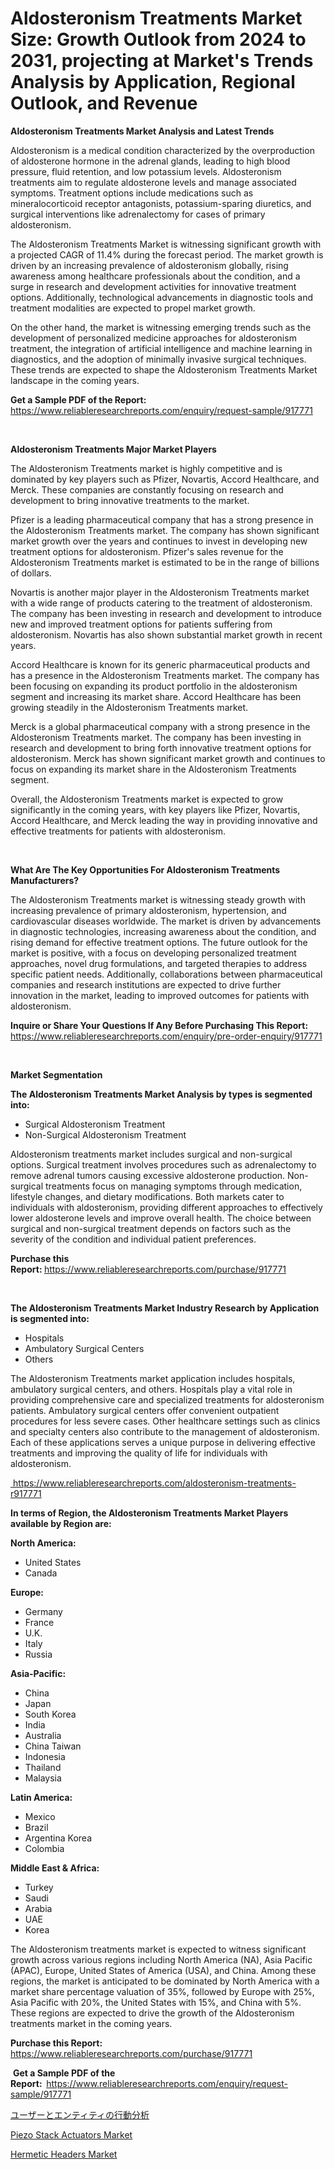 <p><h1>Aldosteronism Treatments Market Size: Growth Outlook from 2024 to 2031, projecting at Market's Trends Analysis by Application, Regional Outlook, and Revenue</h1></p><p><strong>Aldosteronism Treatments Market Analysis and Latest Trends</strong></p>
<p><p>Aldosteronism is a medical condition characterized by the overproduction of aldosterone hormone in the adrenal glands, leading to high blood pressure, fluid retention, and low potassium levels. Aldosteronism treatments aim to regulate aldosterone levels and manage associated symptoms. Treatment options include medications such as mineralocorticoid receptor antagonists, potassium-sparing diuretics, and surgical interventions like adrenalectomy for cases of primary aldosteronism.</p><p>The Aldosteronism Treatments Market is witnessing significant growth with a projected CAGR of 11.4% during the forecast period. The market growth is driven by an increasing prevalence of aldosteronism globally, rising awareness among healthcare professionals about the condition, and a surge in research and development activities for innovative treatment options. Additionally, technological advancements in diagnostic tools and treatment modalities are expected to propel market growth.</p><p>On the other hand, the market is witnessing emerging trends such as the development of personalized medicine approaches for aldosteronism treatment, the integration of artificial intelligence and machine learning in diagnostics, and the adoption of minimally invasive surgical techniques. These trends are expected to shape the Aldosteronism Treatments Market landscape in the coming years.</p></p>
<p><strong>Get a Sample PDF of the Report:&nbsp;</strong> <a href="https://www.reliableresearchreports.com/enquiry/request-sample/917771">https://www.reliableresearchreports.com/enquiry/request-sample/917771</a></p>
<p>&nbsp;</p>
<p><strong>Aldosteronism Treatments Major Market Players</strong></p>
<p><p>The Aldosteronism Treatments market is highly competitive and is dominated by key players such as Pfizer, Novartis, Accord Healthcare, and Merck. These companies are constantly focusing on research and development to bring innovative treatments to the market.</p><p>Pfizer is a leading pharmaceutical company that has a strong presence in the Aldosteronism Treatments market. The company has shown significant market growth over the years and continues to invest in developing new treatment options for aldosteronism. Pfizer's sales revenue for the Aldosteronism Treatments market is estimated to be in the range of billions of dollars.</p><p>Novartis is another major player in the Aldosteronism Treatments market with a wide range of products catering to the treatment of aldosteronism. The company has been investing in research and development to introduce new and improved treatment options for patients suffering from aldosteronism. Novartis has also shown substantial market growth in recent years.</p><p>Accord Healthcare is known for its generic pharmaceutical products and has a presence in the Aldosteronism Treatments market. The company has been focusing on expanding its product portfolio in the aldosteronism segment and increasing its market share. Accord Healthcare has been growing steadily in the Aldosteronism Treatments market.</p><p>Merck is a global pharmaceutical company with a strong presence in the Aldosteronism Treatments market. The company has been investing in research and development to bring forth innovative treatment options for aldosteronism. Merck has shown significant market growth and continues to focus on expanding its market share in the Aldosteronism Treatments segment.</p><p>Overall, the Aldosteronism Treatments market is expected to grow significantly in the coming years, with key players like Pfizer, Novartis, Accord Healthcare, and Merck leading the way in providing innovative and effective treatments for patients with aldosteronism.</p></p>
<p>&nbsp;</p>
<p><strong>What Are The Key Opportunities For Aldosteronism Treatments Manufacturers?</strong></p>
<p><p>The Aldosteronism Treatments market is witnessing steady growth with increasing prevalence of primary aldosteronism, hypertension, and cardiovascular diseases worldwide. The market is driven by advancements in diagnostic technologies, increasing awareness about the condition, and rising demand for effective treatment options. The future outlook for the market is positive, with a focus on developing personalized treatment approaches, novel drug formulations, and targeted therapies to address specific patient needs. Additionally, collaborations between pharmaceutical companies and research institutions are expected to drive further innovation in the market, leading to improved outcomes for patients with aldosteronism.</p></p>
<p><strong>Inquire or Share Your Questions If Any Before Purchasing This Report:</strong> <a href="https://www.reliableresearchreports.com/enquiry/pre-order-enquiry/917771">https://www.reliableresearchreports.com/enquiry/pre-order-enquiry/917771</a></p>
<p>&nbsp;</p>
<p><strong>Market Segmentation</strong></p>
<p><strong>The Aldosteronism Treatments Market Analysis by types is segmented into:</strong></p>
<p><ul><li>Surgical Aldosteronism Treatment</li><li>Non-Surgical Aldosteronism Treatment</li></ul></p>
<p><p>Aldosteronism treatments market includes surgical and non-surgical options. Surgical treatment involves procedures such as adrenalectomy to remove adrenal tumors causing excessive aldosterone production. Non-surgical treatments focus on managing symptoms through medication, lifestyle changes, and dietary modifications. Both markets cater to individuals with aldosteronism, providing different approaches to effectively lower aldosterone levels and improve overall health. The choice between surgical and non-surgical treatment depends on factors such as the severity of the condition and individual patient preferences.</p></p>
<p><strong>Purchase this Report:&nbsp;</strong><a href="https://www.reliableresearchreports.com/purchase/917771">https://www.reliableresearchreports.com/purchase/917771</a></p>
<p>&nbsp;</p>
<p><strong>The Aldosteronism Treatments Market Industry Research by Application is segmented into:</strong></p>
<p><ul><li>Hospitals</li><li>Ambulatory Surgical Centers</li><li>Others</li></ul></p>
<p><p>The Aldosteronism Treatments market application includes hospitals, ambulatory surgical centers, and others. Hospitals play a vital role in providing comprehensive care and specialized treatments for aldosteronism patients. Ambulatory surgical centers offer convenient outpatient procedures for less severe cases. Other healthcare settings such as clinics and specialty centers also contribute to the management of aldosteronism. Each of these applications serves a unique purpose in delivering effective treatments and improving the quality of life for individuals with aldosteronism.</p></p>
<p><a href="https://www.reliableresearchreports.com/aldosteronism-treatments-r917771">&nbsp;https://www.reliableresearchreports.com/aldosteronism-treatments-r917771</a></p>
<p><strong>In terms of Region, the Aldosteronism Treatments Market Players available by Region are:</strong></p>
<p>
    <p> <strong> North America: </strong>
        <ul>
            <li>United States</li>
            <li>Canada</li>
        </ul>
        </p> 
    <p> <strong> Europe: </strong>
        <ul>
            <li>Germany</li>
            <li>France</li>
            <li>U.K.</li>
            <li>Italy</li>
            <li>Russia</li>
        </ul>
        </p> 
    <p> <strong> Asia-Pacific: </strong>
        <ul>
            <li>China</li>
            <li>Japan</li>
            <li>South Korea</li>
            <li>India</li>
            <li>Australia</li>
            <li>China Taiwan</li>
            <li>Indonesia</li>
            <li>Thailand</li>
            <li>Malaysia</li>
        </ul>
        </p> 
    <p> <strong> Latin America: </strong>
        <ul>
            <li>Mexico</li>
            <li>Brazil</li>
            <li>Argentina Korea</li>
            <li>Colombia</li>
        </ul>
        </p> 
    <p> <strong> Middle East & Africa: </strong>
        <ul>
            <li>Turkey</li>
            <li>Saudi</li>
            <li>Arabia</li>
            <li>UAE</li>
            <li>Korea</li>
        </ul>
    </p>
    </p>
<p><p>The Aldosteronism treatments market is expected to witness significant growth across various regions including North America (NA), Asia Pacific (APAC), Europe, United States of America (USA), and China. Among these regions, the market is anticipated to be dominated by North America with a market share percentage valuation of 35%, followed by Europe with 25%, Asia Pacific with 20%, the United States with 15%, and China with 5%. These regions are expected to drive the growth of the Aldosteronism treatments market in the coming years.</p></p>
<p><strong>Purchase this Report: </strong><a href="https://www.reliableresearchreports.com/purchase/917771">https://www.reliableresearchreports.com/purchase/917771</a></p>
<p>&nbsp;<strong>Get a Sample PDF of the Report:&nbsp;&nbsp;</strong><a href="https://www.reliableresearchreports.com/enquiry/request-sample/917771">https://www.reliableresearchreports.com/enquiry/request-sample/917771</a></p>
<p><strong></strong></p>
<p><p><a href="https://medium.com/@carllane655/%E3%83%A6%E3%83%BC%E3%82%B6%E3%83%BC-%E3%82%A8%E3%83%B3%E3%83%86%E3%82%A3%E3%83%86%E3%82%A3%E8%A1%8C%E5%8B%95%E5%88%86%E6%9E%90%E5%B8%82%E5%A0%B4-%E7%AB%B6%E4%BA%89%E5%88%86%E6%9E%90-%E5%B8%82%E5%A0%B4%E5%8B%95%E5%90%91-2031%E5%B9%B4%E3%81%BE%E3%81%A7%E3%81%AE%E4%BA%88%E6%B8%AC-d6cadb734119">ユーザーとエンティティの行動分析</a></p><p><a href="https://www.linkedin.com/pulse/piezo-stack-actuators-market-size-cagr-trends-2024-2030-7eyqe">Piezo Stack Actuators Market</a></p><p><a href="https://www.linkedin.com/pulse/hermetic-headers-market-comprehensive-assessment-type-application-sja4c">Hermetic Headers Market</a></p></p>